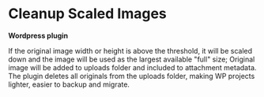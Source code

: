 # Cleanup Scaled Images
<strong> Wordpress plugin </strong>

If the original image width or height is above the threshold, it will be scaled down and the image will be used as the largest available "full" size; Original image will be added to uploads folder and included to attachment metadata. The plugin deletes all originals from the uploads folder, making WP projects lighter, easier to backup and migrate.
